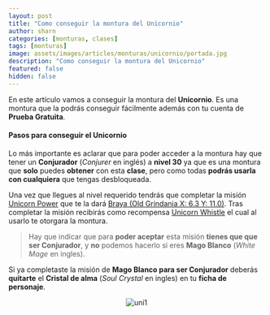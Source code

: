 ```yaml
---
layout: post
title: "Como conseguir la montura del Unicornio"
author: sharn
categories: [monturas, clases]
tags: [monturas]
image: assets/images/articles/monturas/unicornio/portada.jpg
description: "Como conseguir la montura del Unicornio"
featured: false
hidden: false
---
```

En este artículo vamos a conseguir la montura del **Unicornio**. Es una montura que la podrás conseguir fácilmente además con tu cuenta de **Prueba Gratuita**.

#### Pasos para conseguir el Unicornio

Lo más importante es aclarar que para poder acceder a la montura hay que tener un **Conjurador** (*Conjurer* en inglés) a **nivel 30** ya que es una montura que **solo** puedes **obtener** con esta **clase**, pero como todas **podrás usarla con cualquiera** que tengas desbloqueada.

Una vez que llegues al nivel requerido tendrás que completar la misión <a href="https://eu.finalfantasyxiv.com/lodestone/playguide/db/quest/8fa605dd35d/" target="_blank" class="eorzeadb_link">Unicorn Power</a> que te la dará <a href="https://eu.finalfantasyxiv.com/lodestone/playguide/db/npc/npc/49abbe4e2be/" target="_blank" class="eorzeadb_link">Braya (Old Grindania X: 6.3 Y: 11.0)</a>. Tras completar la misión recibirás como recompensa <a href="https://eu.finalfantasyxiv.com/lodestone/playguide/db/item/1a77d558f72/" target="_blank" class="eorzeadb_link">Unicorn Whistle</a> el cual al usarlo te otorgara la montura.

<blockquote>
Hay que indicar que para <b>poder aceptar</b> esta misión <b>tienes que que ser Conjurador</b>, y <b>no</b> podemos hacerlo si eres <b>Mago Blanco</b> (<i>White Mage</i> en ingles).
</blockquote>

Si ya completaste la misión de **Mago Blanco para ser Conjurador** deberás **quitarte** el **Cristal de alma** (*Soul Crystal* en ingles) en tu **ficha de personaje**.

<p align="center"><img src="{{ site.baseurl }}/assets/images/articles/monturas/unicornio/uni1.jpg" alt="uni1"/></p>
